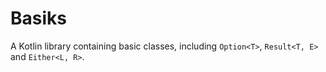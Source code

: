 # Basiks
A Kotlin library containing basic classes, including `Option<T>`,
`Result<T, E>` and `Either<L, R>`.
